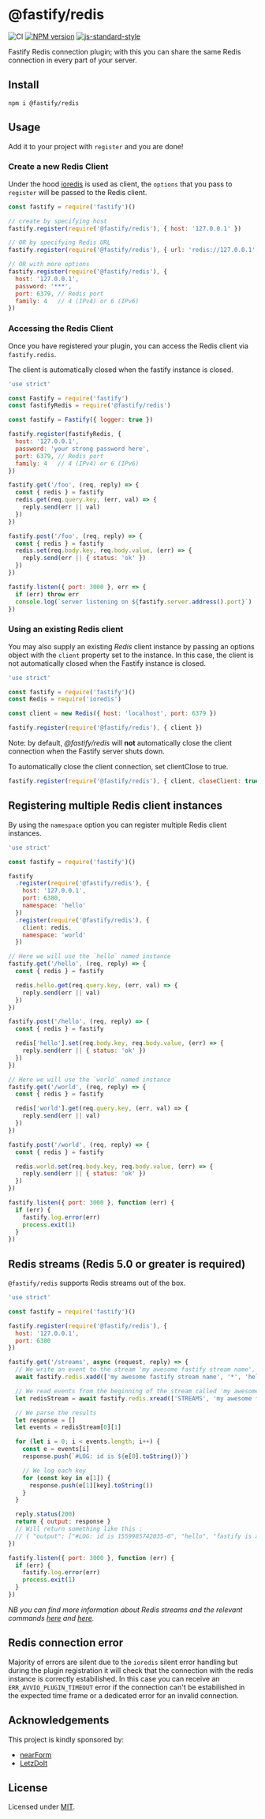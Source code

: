 # @fastify/redis

![CI](https://github.com/fastify/fastify-redis/workflows/CI/badge.svg)
[![NPM version](https://img.shields.io/npm/v/@fastify/redis.svg?style=flat)](https://www.npmjs.com/package/@fastify/redis)
[![js-standard-style](https://img.shields.io/badge/code%20style-standard-brightgreen.svg?style=flat)](https://standardjs.com/)

Fastify Redis connection plugin; with this you can share the same Redis connection in every part of your server.

## Install

```
npm i @fastify/redis
```

## Usage

Add it to your project with `register` and you are done!

### Create a new Redis Client

Under the hood [ioredis](https://github.com/luin/ioredis) is used as client, the ``options`` that you pass to `register` will be passed to the Redis client.

```js
const fastify = require('fastify')()

// create by specifying host
fastify.register(require('@fastify/redis'), { host: '127.0.0.1' })

// OR by specifying Redis URL
fastify.register(require('@fastify/redis'), { url: 'redis://127.0.0.1', /* other redis options */ })

// OR with more options
fastify.register(require('@fastify/redis'), { 
  host: '127.0.0.1', 
  password: '***',
  port: 6379, // Redis port
  family: 4   // 4 (IPv4) or 6 (IPv6)
})
```

### Accessing the Redis Client

Once you have registered your plugin, you can access the Redis client via `fastify.redis`. 

The client is automatically closed when the fastify instance is closed.

```js
'use strict'

const Fastify = require('fastify')
const fastifyRedis = require('@fastify/redis')

const fastify = Fastify({ logger: true })

fastify.register(fastifyRedis, { 
  host: '127.0.0.1', 
  password: 'your strong password here',
  port: 6379, // Redis port
  family: 4   // 4 (IPv4) or 6 (IPv6)
})

fastify.get('/foo', (req, reply) => {
  const { redis } = fastify
  redis.get(req.query.key, (err, val) => {
    reply.send(err || val)
  })
})

fastify.post('/foo', (req, reply) => {
  const { redis } = fastify
  redis.set(req.body.key, req.body.value, (err) => {
    reply.send(err || { status: 'ok' })
  })
})

fastify.listen({ port: 3000 }, err => {
  if (err) throw err
  console.log(`server listening on ${fastify.server.address().port}`)
})
```

### Using an existing Redis client

You may also supply an existing *Redis* client instance by passing an options
object with the `client` property set to the instance. In this case,
the client is not automatically closed when the Fastify instance is
closed.

```js
'use strict'

const fastify = require('fastify')()
const Redis = require('ioredis')

const client = new Redis({ host: 'localhost', port: 6379 })

fastify.register(require('@fastify/redis'), { client })
```

Note: by default, *@fastify/redis* will **not** automatically close the client
connection when the Fastify server shuts down.

To automatically close the client connection, set clientClose to true.

```js
fastify.register(require('@fastify/redis'), { client, closeClient: true })
```

## Registering multiple Redis client instances

By using the `namespace` option you can register multiple Redis client instances.

```js
'use strict'

const fastify = require('fastify')()

fastify
  .register(require('@fastify/redis'), {
    host: '127.0.0.1',
    port: 6380,
    namespace: 'hello'
  })
  .register(require('@fastify/redis'), {
    client: redis,
    namespace: 'world'
  })

// Here we will use the `hello` named instance
fastify.get('/hello', (req, reply) => {
  const { redis } = fastify

  redis.hello.get(req.query.key, (err, val) => {
    reply.send(err || val)
  })
})

fastify.post('/hello', (req, reply) => {
  const { redis } = fastify

  redis['hello'].set(req.body.key, req.body.value, (err) => {
    reply.send(err || { status: 'ok' })
  })
})

// Here we will use the `world` named instance
fastify.get('/world', (req, reply) => {
  const { redis } = fastify

  redis['world'].get(req.query.key, (err, val) => {
    reply.send(err || val)
  })
})

fastify.post('/world', (req, reply) => {
  const { redis } = fastify

  redis.world.set(req.body.key, req.body.value, (err) => {
    reply.send(err || { status: 'ok' })
  })
})

fastify.listen({ port: 3000 }, function (err) {
  if (err) {
    fastify.log.error(err)
    process.exit(1)
  }
})

```

## Redis streams (Redis 5.0 or greater is required)

`@fastify/redis` supports Redis streams out of the box.

```js
'use strict'

const fastify = require('fastify')()

fastify.register(require('@fastify/redis'), {
  host: '127.0.0.1',
  port: 6380
})

fastify.get('/streams', async (request, reply) => {
  // We write an event to the stream 'my awesome fastify stream name', setting 'key' to 'value'
  await fastify.redis.xadd(['my awesome fastify stream name', '*', 'hello', 'fastify is awesome'])

  // We read events from the beginning of the stream called 'my awesome fastify stream name'
  let redisStream = await fastify.redis.xread(['STREAMS', 'my awesome fastify stream name', 0])

  // We parse the results
  let response = []
  let events = redisStream[0][1]

  for (let i = 0; i < events.length; i++) {
    const e = events[i]
    response.push(`#LOG: id is ${e[0].toString()}`)

    // We log each key
    for (const key in e[1]) {
      response.push(e[1][key].toString())
    }
  }

  reply.status(200)
  return { output: response }
  // Will return something like this :
  // { "output": ["#LOG: id is 1559985742035-0", "hello", "fastify is awesome"] }
})

fastify.listen({ port: 3000 }, function (err) {
  if (err) {
    fastify.log.error(err)
    process.exit(1)
  }
})
```
*NB you can find more information about Redis streams and the relevant commands [here](https://redis.io/topics/streams-intro) and [here](https://redis.io/commands#stream).*

## Redis connection error
Majority of errors are silent due to the `ioredis` silent error handling but during the plugin registration it will check that the connection with the redis instance is correctly estabilished.
In this case you can receive an `ERR_AVVIO_PLUGIN_TIMEOUT` error if the connection can't be estabilished in the expected time frame or a dedicated error for an invalid connection.

## Acknowledgements

This project is kindly sponsored by:
- [nearForm](https://nearform.com)
- [LetzDoIt](https://www.letzdoitapp.com/)

## License

Licensed under [MIT](./LICENSE).
